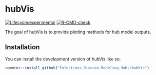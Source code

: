 # hubVis

[![Lifecycle:experimental](https://img.shields.io/badge/lifecycle-experimental-orange.svg)](https://lifecycle.r-lib.org/articles/stages.html#experimental)
[![R-CMD-check](https://github.com/Infectious-Disease-Modeling-Hubs/hubVis/actions/workflows/R-CMD-check.yaml/badge.svg)](https://github.com/Infectious-Disease-Modeling-Hubs/hubVis/actions/workflows/R-CMD-check.yaml)


The goal of hubVis is to provide plotting methods for hub model outputs.

## Installation

You can install the development version of hubVis like so:

```r
remotes::install_github("Infectious-Disease-Modeling-Hubs/hubVis")
```
